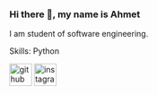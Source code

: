 ### Hi there 👋, my name is Ahmet
I am student of software engineering.

Skills: Python



[<img src='https://cdn.jsdelivr.net/npm/simple-icons@3.0.1/icons/github.svg' alt='github' height='40'>](https://github.com/ahmetykt)  [<img src='https://cdn.jsdelivr.net/npm/simple-icons@3.0.1/icons/instagram.svg' alt='instagram' height='40'>](https://www.instagram.com/ahmett_ykt/)  

